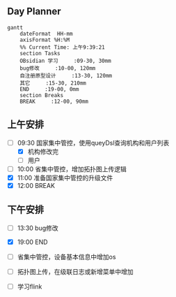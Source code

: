 ## Day Planner
```mermaid
gantt
    dateFormat  HH-mm
    axisFormat %H:%M
    %% Current Time: 上午9:39:21
    section Tasks
    OBsidian 学习     :09-30, 30mm
    bug修改     :10-00, 120mm
    自注册原型设计     :13-30, 120mm
    其它     :15-30, 210mm
    END     :19-00, 0mm
    section Breaks
    BREAK     :12-00, 90mm
```

## 上午安排
- [ ] 09:30 国家集中管控，使用queyDsl查询机构和用户列表
	- [x] 机构修改完
	- [ ] 用户
- [ ] 10:00 省集中管控，增加拓扑图上传逻辑
- [x] 11:00 准备国家集中管控的升级文件
- [x] 12:00 BREAK

## 下午安排
- [ ] 13:30 bug修改
- [x] 19:00 END

- [ ] 省集中管控，设备基本信息中增加os
- [ ] 拓扑图上传，在级联日志或新增菜单中增加
- [ ] 学习flink